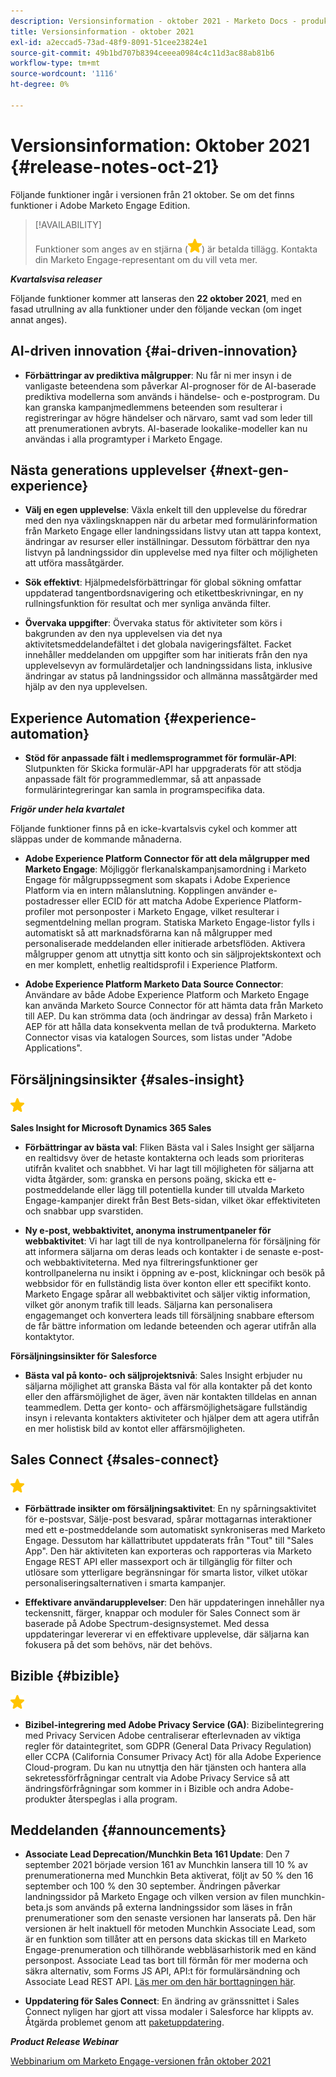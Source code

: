 ```yaml
---
description: Versionsinformation - oktober 2021 - Marketo Docs - produktdokumentation
title: Versionsinformation - oktober 2021
exl-id: a2eccad5-73ad-48f9-8091-51cee23824e1
source-git-commit: 49b1bd707b8394ceeea0984c4c11d3ac88ab81b6
workflow-type: tm+mt
source-wordcount: '1116'
ht-degree: 0%

---
```


# Versionsinformation: Oktober 2021 {#release-notes-oct-21}

Följande funktioner ingår i versionen från 21 oktober. Se om det finns funktioner i Adobe Marketo Engage Edition.

>[!AVAILABILITY]
>
>Funktioner som anges av en stjärna (![](assets/yellow-star.png)) är betalda tillägg. Kontakta din Marketo Engage-representant om du vill veta mer.

**_Kvartalsvisa releaser_**

Följande funktioner kommer att lanseras den **22 oktober 2021**, med en fasad utrullning av alla funktioner under den följande veckan (om inget annat anges).

## AI-driven innovation {#ai-driven-innovation}

* **Förbättringar av prediktiva målgrupper**: Nu får ni mer insyn i de vanligaste beteendena som påverkar AI-prognoser för de AI-baserade prediktiva modellerna som används i händelse- och e-postprogram. Du kan granska kampanjmedlemmens beteenden som resulterar i registreringar av högre händelser och närvaro, samt vad som leder till att prenumerationen avbryts. AI-baserade lookalike-modeller kan nu användas i alla programtyper i Marketo Engage.

## Nästa generations upplevelser {#next-gen-experience}

* **Välj en egen upplevelse**: Växla enkelt till den upplevelse du föredrar med den nya växlingsknappen när du arbetar med formulärinformation från Marketo Engage eller landningssidans listvy utan att tappa kontext, ändringar av resurser eller inställningar. Dessutom förbättrar den nya listvyn på landningssidor din upplevelse med nya filter och möjligheten att utföra massåtgärder.

* **Sök effektivt**: Hjälpmedelsförbättringar för global sökning omfattar uppdaterad tangentbordsnavigering och etikettbeskrivningar, en ny rullningsfunktion för resultat och mer synliga använda filter.

* **Övervaka uppgifter**: Övervaka status för aktiviteter som körs i bakgrunden av den nya upplevelsen via det nya aktivitetsmeddelandefältet i det globala navigeringsfältet. Facket innehåller meddelanden om uppgifter som har initierats från den nya upplevelsevyn av formulärdetaljer och landningssidans lista, inklusive ändringar av status på landningssidor och allmänna massåtgärder med hjälp av den nya upplevelsen.

## Experience Automation {#experience-automation}

* **Stöd för anpassade fält i medlemsprogrammet för formulär-API**: Slutpunkten för Skicka formulär-API har uppgraderats för att stödja anpassade fält för programmedlemmar, så att anpassade formulärintegreringar kan samla in programspecifika data.

**_Frigör under hela kvartalet_**

Följande funktioner finns på en icke-kvartalsvis cykel och kommer att släppas under de kommande månaderna.

* **Adobe Experience Platform Connector för att dela målgrupper med Marketo Engage**: Möjliggör flerkanalskampanjsamordning i Marketo Engage för målgruppssegment som skapats i Adobe Experience Platform via en intern målanslutning. Kopplingen använder e-postadresser eller ECID för att matcha Adobe Experience Platform-profiler mot personposter i Marketo Engage, vilket resulterar i segmentdelning mellan program. Statiska Marketo Engage-listor fylls i automatiskt så att marknadsförarna kan nå målgrupper med personaliserade meddelanden eller initierade arbetsflöden. Aktivera målgrupper genom att utnyttja sitt konto och sin säljprojektskontext och en mer komplett, enhetlig realtidsprofil i Experience Platform.

* **Adobe Experience Platform Marketo Data Source Connector**: Användare av både Adobe Experience Platform och Marketo Engage kan använda Marketo Source Connector för att hämta data från Marketo till AEP. Du kan strömma data (och ändringar av dessa) från Marketo i AEP för att hålla data konsekventa mellan de två produkterna. Marketo Connector visas via katalogen Sources, som listas under &quot;Adobe Applications&quot;.

## Försäljningsinsikter {#sales-insight}

![(stjärna)](assets/yellow-star.png)

**Sales Insight for Microsoft Dynamics 365 Sales**

* **Förbättringar av bästa val**: Fliken Bästa val i Sales Insight ger säljarna en realtidsvy över de hetaste kontakterna och leads som prioriteras utifrån kvalitet och snabbhet. Vi har lagt till möjligheten för säljarna att vidta åtgärder, som: granska en persons poäng, skicka ett e-postmeddelande eller lägg till potentiella kunder till utvalda Marketo Engage-kampanjer direkt från Best Bets-sidan, vilket ökar effektiviteten och snabbar upp svarstiden.

* **Ny e-post, webbaktivitet, anonyma instrumentpaneler för webbaktivitet**: Vi har lagt till de nya kontrollpanelerna för försäljning för att informera säljarna om deras leads och kontakter i de senaste e-post- och webbaktiviteterna. Med nya filtreringsfunktioner ger kontrollpanelerna nu insikt i öppning av e-post, klickningar och besök på webbsidor för en fullständig lista över konton eller ett specifikt konto. Marketo Engage spårar all webbaktivitet och säljer viktig information, vilket gör anonym trafik till leads. Säljarna kan personalisera engagemanget och konvertera leads till försäljning snabbare eftersom de får bättre information om ledande beteenden och agerar utifrån alla kontaktytor.

**Försäljningsinsikter för Salesforce**

* **Bästa val på konto- och säljprojektsnivå**: Sales Insight erbjuder nu säljarna möjlighet att granska Bästa val för alla kontakter på det konto eller den affärsmöjlighet de äger, även när kontakten tilldelas en annan teammedlem. Detta ger konto- och affärsmöjlighetsägare fullständig insyn i relevanta kontakters aktiviteter och hjälper dem att agera utifrån en mer holistisk bild av kontot eller affärsmöjligheten.

## Sales Connect {#sales-connect}

![(stjärna)](assets/yellow-star.png)

* **Förbättrade insikter om försäljningsaktivitet**: En ny spårningsaktivitet för e-postsvar, Sälje-post besvarad, spårar mottagarnas interaktioner med ett e-postmeddelande som automatiskt synkroniseras med Marketo Engage. Dessutom har källattributet uppdaterats från &quot;Tout&quot; till &quot;Sales App&quot;. Den här aktiviteten kan exporteras och rapporteras via Marketo Engage REST API eller massexport och är tillgänglig för filter och utlösare som ytterligare begränsningar för smarta listor, vilket utökar personaliseringsalternativen i smarta kampanjer.

* **Effektivare användarupplevelser**: Den här uppdateringen innehåller nya teckensnitt, färger, knappar och moduler för Sales Connect som är baserade på Adobe Spectrum-designsystemet. Med dessa uppdateringar levererar vi en effektivare upplevelse, där säljarna kan fokusera på det som behövs, när det behövs.

## Bizible {#bizible}

![](assets/yellow-star.png)

* **Bizibel-integrering med Adobe Privacy Service (GA)**: Bizibelintegrering med Privacy Servicen Adobe centraliserar efterlevnaden av viktiga regler för dataintegritet, som GDPR (General Data Privacy Regulation) eller CCPA (California Consumer Privacy Act) för alla Adobe Experience Cloud-program. Du kan nu utnyttja den här tjänsten och hantera alla sekretessförfrågningar centralt via Adobe Privacy Service så att ändringsförfrågningar som kommer in i Bizible och andra Adobe-produkter återspeglas i alla program.

## Meddelanden {#announcements}

* **Associate Lead Deprecation/Munchkin Beta 161 Update**: Den 7 september 2021 började version 161 av Munchkin lansera till 10 % av prenumerationerna med Munchkin Beta aktiverat, följt av 50 % den 16 september och 100 % den 30 september. Ändringen påverkar landningssidor på Marketo Engage och vilken version av filen munchkin-beta.js som används på externa landningssidor som läses in från prenumerationer som den senaste versionen har lanserats på. Den här versionen är helt inaktuell för metoden Munchkin Associate Lead, som är en funktion som tillåter att en persons data skickas till en Marketo Engage-prenumeration och tillhörande webbläsarhistorik med en känd personpost. Associate Lead tas bort till förmån för mer moderna och säkra alternativ, som Forms JS API, API:t för formulärsändning och Associate Lead REST API. [Läs mer om den här borttagningen här](https://developers.marketo.com/blog/deprecation-of-munchkin-associate-lead-method/).

* **Uppdatering för Sales Connect**: En ändring av gränssnittet i Sales Connect nyligen har gjort att vissa modaler i Salesforce har klippts av. Åtgärda problemet genom att [paketuppdatering](/help/marketo/product-docs/marketo-sales-connect/crm/salesforce-customization/sales-connect-customizations-for-crm.md).

**_Product Release Webinar_**

[Webbinarium om Marketo Engage-versionen från oktober 2021](https://engage.marketo.com/October_Release_Webinar_On-Demand.html)
